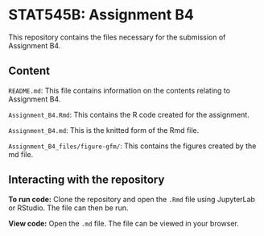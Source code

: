 # STAT545B: Assignment B4

This repository contains the files necessary for the submission of Assignment B4.

## Content

`README.md`: This file contains information on the contents relating to Assignment B4.

`Assignment_B4.Rmd`: This contains the R code created for the assignment.

`Assignment_B4.md`: This is the knitted form of the Rmd file.

`Assignment_B4_files/figure-gfm/`: This contains the figures created by the md file.

## Interacting with the repository

**To run code:** Clone the repository and open the `.Rmd` file using JupyterLab or RStudio. The file can then be run.

**View code:** Open the `.md` file. The file can be viewed in your browser.
